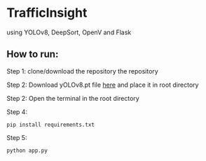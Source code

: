 # TrafficInsight
using YOLOv8, DeepSort, OpenV and Flask


## How to run:
Step 1:
clone/download the repository the repository

Step 2: 
Download yOLOv8.pt file [here](https://github.com/ultralytics/assets/releases/download/v0.0.0/yolov8n.pt) and place it in root directory

Step 2: 
Open the terminal in the root directory 

Step 4:
````
pip install requirements.txt
````
Step 5:
````
python app.py
````
